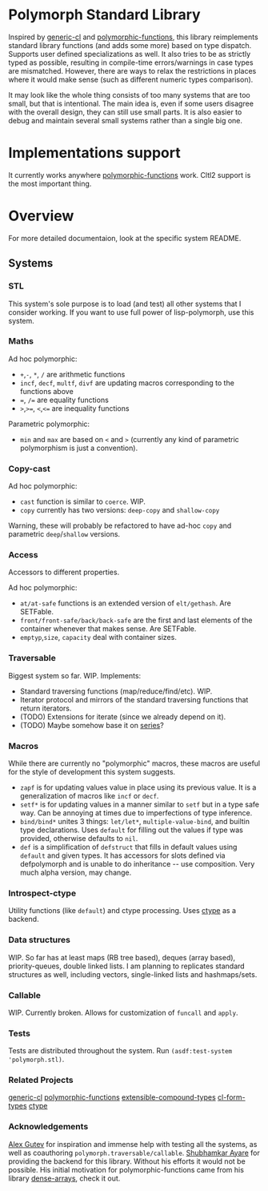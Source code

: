 # Polymorph Standard Library

Inspired by [generic-cl](https://github.com/alex-gutev/generic-cl) and  [polymorphic-functions](https://github.com/digikar99/polymorphic-functions), this library reimplements standard library functions (and adds some more) based on type dispatch. Supports user defined specializations as well. It also tries to be as strictly typed as possible, resulting in compile-time errors/warnings in case types are mismatched. However, there are ways to relax the restrictions in places where it would make sense (such as different numeric types comparison).

It may look like the whole thing consists of too many systems that are too small, but that is intentional. The main idea is, even if some users disagree with the overall design, they can still use small parts. It is also easier to debug and maintain several small systems rather than a single big one.


# Implementations support
It currently works anywhere [polymorphic-functions](https://github.com/digikar99/polymorphic-functions) work. Cltl2 support is the most important thing.


# Overview
For more detailed documentaion, look at the specific system README.

## Systems

### STL
This system's sole purpose is to load (and test) all other systems that I consider working. If you want to use full power of lisp-polymorph, use this system.


### Maths
Ad hoc polymorphic: 
- `+`,`-`, `*`, `/` are arithmetic functions
- `incf`, `decf`, `multf`, `divf` are updating macros corresponding to the functions above
- `=`, `/=` are equality functions
- `>`,`>=`, `<`,`<=` are inequality functions 

Parametric polymorphic:
- `min` and `max` are based on `<` and `>` (currently any kind of parametric polymorphism is just a convention).


### Copy-cast
Ad hoc polymorphic:
- `cast` function is similar to `coerce`. WIP.
- `copy` currently has two versions: `deep-copy` and `shallow-copy`

Warning, these will probably be refactored to have ad-hoc `copy` and parametric `deep`/`shallow` versions.


### Access
Accessors to different properties.

Ad hoc polymorphic:
- `at/at-safe` functions is an extended version of `elt/gethash`. Are SETFable.
- `front/front-safe/back/back-safe` are the first and last elements of the container whenever that makes sense. Are SETFable.
- `emptyp`,`size`, `capacity` deal with container sizes.


### Traversable
Biggest system so far. WIP. Implements:
- Standard traversing functions (map/reduce/find/etc). WIP.
- Iterator protocol and mirrors of the standard traversing functions that return iterators.
- (TODO) Extensions for iterate (since we already depend on it).
- (TODO) Maybe somehow base it on [series](https://cliki.net/SERIES)?


### Macros
While there are currently no "polymorphic" macros, these macros are useful for the style of development this system suggests.
- `zapf` is for updating values value in place using its previous value. It is a generalization of macros like `incf` or `decf`.
- `setf*` is for updating values in a manner similar to `setf` but in a type safe way. Can be annoying at times due to imperfections of type inference.
- `bind/bind*` unites 3 things: `let/let*`, `multiple-value-bind`, and builtin type declarations. Uses `default` for filling out the values if type was provided, otherwise defaults to `nil`.
- `def` is a simplification of `defstruct` that fills in default values using `default` and given types. It has accessors for slots defined via defpolymorph and is unable to do inheritance -- use composition. Very much alpha version, may change.


### Introspect-ctype
Utility functions (like `default`) and ctype processing. Uses [ctype](https://github.com/s-expressionists/ctype) as a backend.

 
### Data structures
WIP. So far has at least maps (RB tree based), deques (array based), priority-queues, double linked lists. I am planning to replicates standard structures as well, including vectors,  single-linked lists and hashmaps/sets. 


### Callable
WIP. Currently broken. Allows for customization of `funcall` and `apply`.


### Tests
Tests are distributed throughout the system. Run `(asdf:test-system 'polymorph.stl)`.


### Related Projects
[generic-cl](https://github.com/alex-gutev/generic-cl)
[polymorphic-functions](https://github.com/digikar99/polymorphic-functions)
[extensible-compound-types](https://github.com/digikar99/extensible-compound-types)
[cl-form-types](https://github.com/alex-gutev/cl-form-types)
[ctype](https://github.com/s-expressionists/ctype)


### Acknowledgements
[Alex Gutev](https://github.com/alex-gutev/) for inspiration and immense help with testing all the systems, as well as coauthoring `polymorph.traversable/callable`.
[Shubhamkar Ayare](https://github.com/digikar99) for providing the backend for this library. Without his efforts it would not be possible. His initial motivation for polymorphic-functions came from his library [dense-arrays](https://github.com/digikar99/dense-arrays), check it out.
